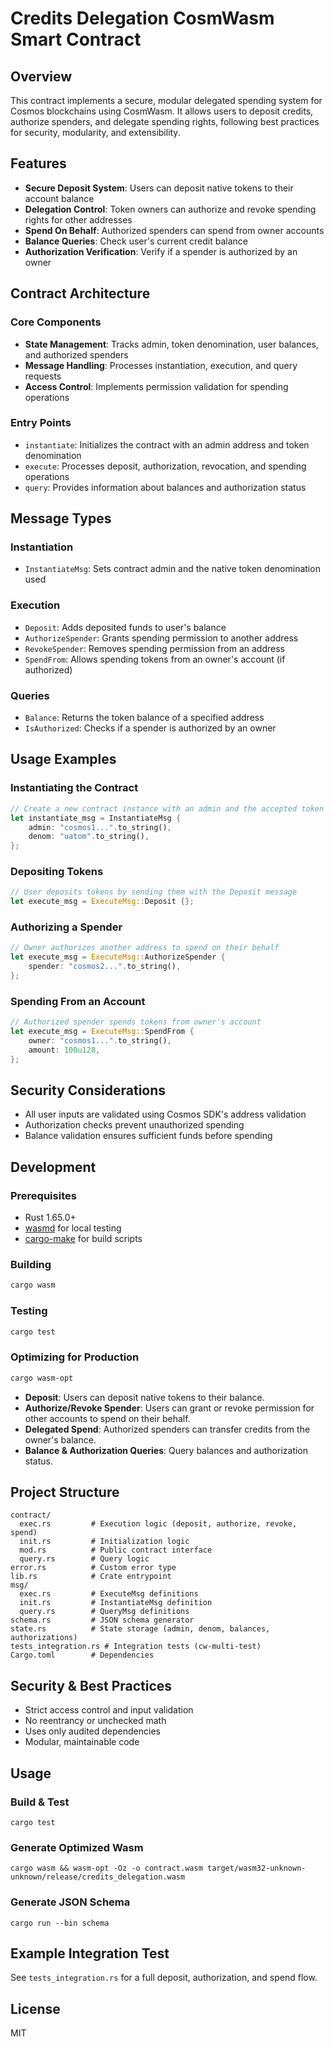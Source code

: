 # Credits Delegation CosmWasm Smart Contract

## Overview
This contract implements a secure, modular delegated spending system for Cosmos blockchains using CosmWasm. It allows users to deposit credits, authorize spenders, and delegate spending rights, following best practices for security, modularity, and extensibility.

## Features
- **Secure Deposit System**: Users can deposit native tokens to their account balance
- **Delegation Control**: Token owners can authorize and revoke spending rights for other addresses
- **Spend On Behalf**: Authorized spenders can spend from owner accounts
- **Balance Queries**: Check user's current credit balance
- **Authorization Verification**: Verify if a spender is authorized by an owner

## Contract Architecture

### Core Components
- **State Management**: Tracks admin, token denomination, user balances, and authorized spenders
- **Message Handling**: Processes instantiation, execution, and query requests
- **Access Control**: Implements permission validation for spending operations

### Entry Points
- `instantiate`: Initializes the contract with an admin address and token denomination
- `execute`: Processes deposit, authorization, revocation, and spending operations
- `query`: Provides information about balances and authorization status

## Message Types

### Instantiation
- `InstantiateMsg`: Sets contract admin and the native token denomination used

### Execution
- `Deposit`: Adds deposited funds to user's balance
- `AuthorizeSpender`: Grants spending permission to another address
- `RevokeSpender`: Removes spending permission from an address
- `SpendFrom`: Allows spending tokens from an owner's account (if authorized)

### Queries
- `Balance`: Returns the token balance of a specified address
- `IsAuthorized`: Checks if a spender is authorized by an owner

## Usage Examples

### Instantiating the Contract
```rust
// Create a new contract instance with an admin and the accepted token denomination
let instantiate_msg = InstantiateMsg {
    admin: "cosmos1...".to_string(),
    denom: "uatom".to_string(),
};
```

### Depositing Tokens
```rust
// User deposits tokens by sending them with the Deposit message
let execute_msg = ExecuteMsg::Deposit {};
```

### Authorizing a Spender
```rust
// Owner authorizes another address to spend on their behalf
let execute_msg = ExecuteMsg::AuthorizeSpender {
    spender: "cosmos2...".to_string(),
};
```

### Spending From an Account
```rust
// Authorized spender spends tokens from owner's account
let execute_msg = ExecuteMsg::SpendFrom {
    owner: "cosmos1...".to_string(),
    amount: 100u128,
};
```

## Security Considerations
- All user inputs are validated using Cosmos SDK's address validation
- Authorization checks prevent unauthorized spending
- Balance validation ensures sufficient funds before spending

## Development

### Prerequisites
- Rust 1.65.0+
- [wasmd](https://github.com/CosmWasm/wasmd) for local testing
- [cargo-make](https://github.com/sagiegurari/cargo-make) for build scripts

### Building
```bash
cargo wasm
```

### Testing
```bash
cargo test
```

### Optimizing for Production
```bash
cargo wasm-opt
```
- **Deposit**: Users can deposit native tokens to their balance.
- **Authorize/Revoke Spender**: Users can grant or revoke permission for other accounts to spend on their behalf.
- **Delegated Spend**: Authorized spenders can transfer credits from the owner's balance.
- **Balance & Authorization Queries**: Query balances and authorization status.

## Project Structure
```
contract/
  exec.rs         # Execution logic (deposit, authorize, revoke, spend)
  init.rs         # Initialization logic
  mod.rs          # Public contract interface
  query.rs        # Query logic
error.rs          # Custom error type
lib.rs            # Crate entrypoint
msg/
  exec.rs         # ExecuteMsg definitions
  init.rs         # InstantiateMsg definition
  query.rs        # QueryMsg definitions
schema.rs         # JSON schema generator
state.rs          # State storage (admin, denom, balances, authorizations)
tests_integration.rs # Integration tests (cw-multi-test)
Cargo.toml        # Dependencies
```

## Security & Best Practices
- Strict access control and input validation
- No reentrancy or unchecked math
- Uses only audited dependencies
- Modular, maintainable code

## Usage
### Build & Test
```fish
cargo test
```

### Generate Optimized Wasm
```fish
cargo wasm && wasm-opt -Oz -o contract.wasm target/wasm32-unknown-unknown/release/credits_delegation.wasm
```

### Generate JSON Schema
```fish
cargo run --bin schema
```

## Example Integration Test
See `tests_integration.rs` for a full deposit, authorization, and spend flow.

## License
MIT

